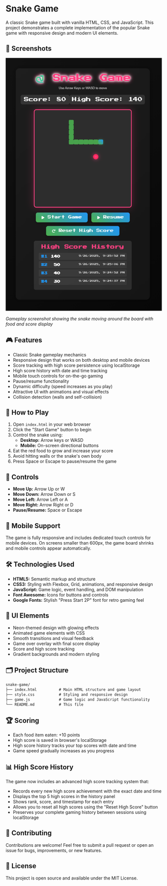 # Snake Game

A classic Snake game built with vanilla HTML, CSS, and JavaScript. This project demonstrates a complete implementation of the popular Snake game with responsive design and modern UI elements.

## 📸 Screenshots

![Snake Game Screenshot](screenshot.png)

*Gameplay screenshot showing the snake moving around the board with food and score display*

## 🎮 Features

- Classic Snake gameplay mechanics
- Responsive design that works on both desktop and mobile devices
- Score tracking with high score persistence using localStorage
- High score history with date and time tracking
- Mobile touch controls for on-the-go gaming
- Pause/resume functionality
- Dynamic difficulty (speed increases as you play)
- Attractive UI with animations and visual effects
- Collision detection (walls and self-collision)

## 🚀 How to Play

1. Open `index.html` in your web browser
2. Click the "Start Game" button to begin
3. Control the snake using:
   - **Desktop:** Arrow keys or WASD
   - **Mobile:** On-screen directional buttons
4. Eat the red food to grow and increase your score
5. Avoid hitting walls or the snake's own body
6. Press Space or Escape to pause/resume the game

## 🎯 Controls

- **Move Up:** Arrow Up or W
- **Move Down:** Arrow Down or S
- **Move Left:** Arrow Left or A
- **Move Right:** Arrow Right or D
- **Pause/Resume:** Space or Escape

## 📱 Mobile Support

The game is fully responsive and includes dedicated touch controls for mobile devices. On screens smaller than 600px, the game board shrinks and mobile controls appear automatically.

## 🛠️ Technologies Used

- **HTML5:** Semantic markup and structure
- **CSS3:** Styling with Flexbox, Grid, animations, and responsive design
- **JavaScript:** Game logic, event handling, and DOM manipulation
- **Font Awesome:** Icons for buttons and controls
- **Google Fonts:** Stylish "Press Start 2P" font for retro gaming feel

## 🎨 UI Elements

- Neon-themed design with glowing effects
- Animated game elements with CSS
- Smooth transitions and visual feedback
- Game over overlay with final score display
- Score and high score tracking
- Gradient backgrounds and modern styling

## 🗂️ Project Structure

```
snake-game/
├── index.html          # Main HTML structure and game layout
├── style.css           # Styling and responsive design
├── game.js             # Game logic and JavaScript functionality
└── README.md           # This file
```

## 🏆 Scoring

- Each food item eaten: +10 points
- High score is saved in browser's localStorage
- High score history tracks your top scores with date and time
- Game speed gradually increases as you progress

## 📊 High Score History

The game now includes an advanced high score tracking system that:
- Records every new high score achievement with the exact date and time
- Displays the top 5 high scores in the history panel
- Shows rank, score, and timestamp for each entry
- Allows you to reset all high scores using the "Reset High Score" button
- Preserves your complete gaming history between sessions using localStorage

## 🤝 Contributing

Contributions are welcome! Feel free to submit a pull request or open an issue for bugs, improvements, or new features.

## 📄 License

This project is open source and available under the MIT License.